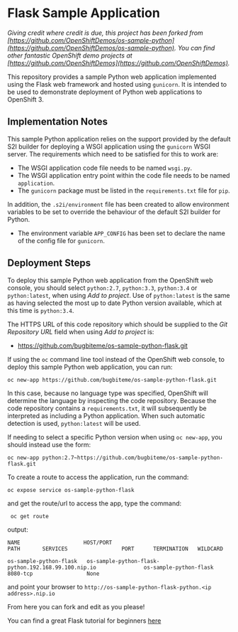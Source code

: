 # Flask Sample Application

*Giving credit where credit is due, this project has been forked from [https://github.com/OpenShiftDemos/os-sample-python](https://github.com/OpenShiftDemos/os-sample-python). 
You can find other fantastic OpenShift demo projects at [https://github.com/OpenShiftDemos](https://github.com/OpenShiftDemos).*

This  repository provides a sample Python web application implemented using the Flask web framework and hosted using 
``gunicorn``. It is intended to be used to demonstrate deployment of Python web applications to OpenShift 3.

## Implementation Notes

This sample Python application relies on the support provided by the default S2I builder for deploying a WSGI 
application using the ``gunicorn`` WSGI server. The requirements which need to be satisfied for this to work are:

* The WSGI application code file needs to be named ``wsgi.py``.
* The WSGI application entry point within the code file needs to be named ``application``.
* The ``gunicorn`` package must be listed in the ``requirements.txt`` file for ``pip``.

In addition, the ``.s2i/environment`` file has been created to allow environment variables to be set to override the 
behaviour of the default S2I builder for Python.

* The environment variable ``APP_CONFIG`` has been set to declare the name of the config file for ``gunicorn``.

## Deployment Steps

To deploy this sample Python web application from the OpenShift web console, you should select ``python:2.7``, 
``python:3.3``, ``python:3.4`` or ``python:latest``, when using _Add to project_. Use of ``python:latest`` is the same 
as having selected the most up to date Python version available, which at this time is ``python:3.4``.

The HTTPS URL of this code repository which should be supplied to the _Git Repository URL_ field when using _Add to 
project_ is:

* https://github.com/bugbiteme/os-sample-python-flask.git

If using the ``oc`` command line tool instead of the OpenShift web console, to deploy this sample Python web 
application, you can run:

```
oc new-app https://github.com/bugbiteme/os-sample-python-flask.git
```

In this case, because no language type was specified, OpenShift will determine the language by inspecting the code 
repository. Because the code repository contains a ``requirements.txt``, it will subsequently be interpreted as 
including a Python application. When such automatic detection is used, ``python:latest`` will be used.

If needing to select a specific Python version when using ``oc new-app``, you should instead use the form:

```
oc new-app python:2.7~https://github.com/bugbiteme/os-sample-python-flask.git
```
To create a route to access the application, run the command:

```
oc expose service os-sample-python-flask
```

and get the route/url to access the app, type the command:

```
 oc get route
```

output:

```
NAME                    HOST/PORT                                               PATH       SERVICES                 PORT      TERMINATION   WILDCARD

os-sample-python-flask   os-sample-python-flask-python.192.168.99.100.nip.io               os-sample-python-flask   8080-tcp                 None
```

and point your browser to `http://os-sample-python-flask-python.<ip address>.nip.io`

From here you can fork and edit as you please!


You can find a great Flask tutorial for beginners [here](https://blog.miguelgrinberg.com/post/the-flask-mega-tutorial-part-i-hello-world)




 
